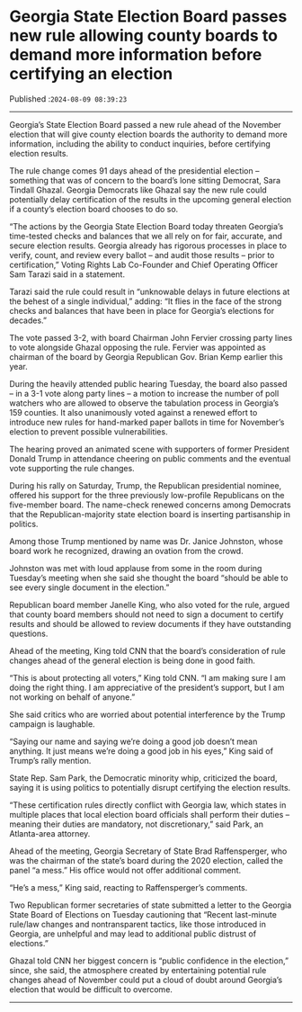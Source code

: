 # Georgia State Election Board passes new rule allowing county boards to demand more information before certifying an election

Published :`2024-08-09 08:39:23`

---

Georgia’s State Election Board passed a new rule ahead of the November election that will give county election boards the authority to demand more information, including the ability to conduct inquiries, before certifying election results.

The rule change comes 91 days ahead of the presidential election – something that was of concern to the board’s lone sitting Democrat, Sara Tindall Ghazal. Georgia Democrats like Ghazal say the new rule could potentially delay certification of the results in the upcoming general election if a county’s election board chooses to do so.

“The actions by the Georgia State Election Board today threaten Georgia’s time-tested checks and balances that we all rely on for fair, accurate, and secure election results. Georgia already has rigorous processes in place to verify, count, and review every ballot – and audit those results – prior to certification,” Voting Rights Lab Co-Founder and Chief Operating Officer Sam Tarazi said in a statement.

Tarazi said the rule could result in “unknowable delays in future elections at the behest of a single individual,” adding: “It flies in the face of the strong checks and balances that have been in place for Georgia’s elections for decades.”

The vote passed 3-2, with board Chairman John Fervier crossing party lines to vote alongside Ghazal opposing the rule. Fervier was appointed as chairman of the board by Georgia Republican Gov. Brian Kemp earlier this year.

During the heavily attended public hearing Tuesday, the board also passed – in a 3-1 vote along party lines – a motion to increase the number of poll watchers who are allowed to observe the tabulation process in Georgia’s 159 counties. It also unanimously voted against a renewed effort to introduce new rules for hand-marked paper ballots in time for November’s election to prevent possible vulnerabilities.

The hearing proved an animated scene with supporters of former President Donald Trump in attendance cheering on public comments and the eventual vote supporting the rule changes.

During his rally on Saturday, Trump, the Republican presidential nominee, offered his support for the three previously low-profile Republicans on the five-member board. The name-check renewed concerns among Democrats that the Republican-majority state election board is inserting partisanship in politics.

Among those Trump mentioned by name was Dr. Janice Johnston, whose board work he recognized, drawing an ovation from the crowd.

Johnston was met with loud applause from some in the room during Tuesday’s meeting when she said she thought the board “should be able to see every single document in the election.”

Republican board member Janelle King, who also voted for the rule, argued that county board members should not need to sign a document to certify results and should be allowed to review documents if they have outstanding questions.

Ahead of the meeting, King told CNN that the board’s consideration of rule changes ahead of the general election is being done in good faith.

“This is about protecting all voters,” King told CNN. “I am making sure I am doing the right thing. I am appreciative of the president’s support, but I am not working on behalf of anyone.”

She said critics who are worried about potential interference by the Trump campaign is laughable.

“Saying our name and saying we’re doing a good job doesn’t mean anything. It just means we’re doing a good job in his eyes,” King said of Trump’s rally mention.

State Rep. Sam Park, the Democratic minority whip, criticized the board, saying it is using politics to potentially disrupt certifying the election results.

“These certification rules directly conflict with Georgia law, which states in multiple places that local election board officials shall perform their duties – meaning their duties are mandatory, not discretionary,” said Park, an Atlanta-area attorney.

Ahead of the meeting, Georgia Secretary of State Brad Raffensperger, who was the chairman of the state’s board during the 2020 election, called the panel “a mess.” His office would not offer additional comment.

“He’s a mess,” King said, reacting to Raffensperger’s comments.

Two Republican former secretaries of state submitted a letter to the Georgia State Board of Elections on Tuesday cautioning that “Recent last-minute rule/law changes and nontransparent tactics, like those introduced in Georgia, are unhelpful and may lead to additional public distrust of elections.”

Ghazal told CNN her biggest concern is “public confidence in the election,” since, she said, the atmosphere created by entertaining potential rule changes ahead of November could put a cloud of doubt around Georgia’s election that would be difficult to overcome.

---

